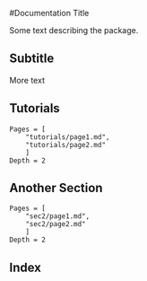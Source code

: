 #Documentation Title

Some text describing the package.

## Subtitle

More text

## Tutorials

```@contents
Pages = [
    "tutorials/page1.md",
    "tutorials/page2.md"    
    ]
Depth = 2
```

## Another Section
```@contents
Pages = [
    "sec2/page1.md",
    "sec2/page2.md"    
    ]
Depth = 2
```

## Index

```@index
```

